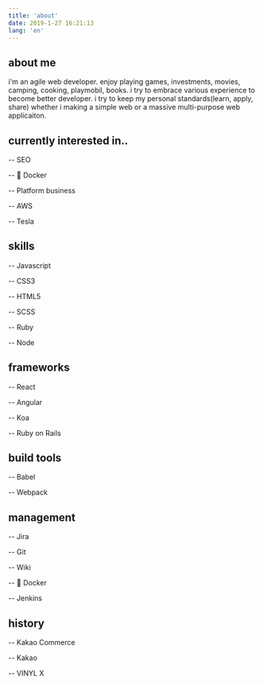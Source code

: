 ```yaml
---
title: 'about'
date: 2019-1-27 16:21:13
lang: 'en'
---
```


## about me
i'm an agile web developer. enjoy playing games, investments, movies, camping, cooking, playmobil, books. 
i try to embrace various experience to become better developer. 
i try to keep my personal standards(learn, apply, share) whether i making a simple web or a massive multi-purpose web applicaiton.

## currently interested in..
-- SEO

-- 🐳 Docker

-- Platform business

-- AWS

-- Tesla 

## skills
-- Javascript

-- CSS3

-- HTML5

-- SCSS

-- Ruby

-- Node


## frameworks
-- React

-- Angular

-- Koa

-- Ruby on Rails


## build tools
-- Babel

-- Webpack


## management
-- Jira

-- Git

-- Wiki

-- 🐳 Docker

-- Jenkins


## history
-- Kakao Commerce

-- Kakao

-- VINYL X

